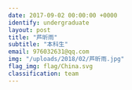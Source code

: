 ```yaml
---
date: 2017-09-02 00:00:00 +0000
identify: undergraduate
layout: post
title: "芦昕雨"
subtitle: "本科生"
email: 976032631@qq.com
img: "/uploads/2018/02/芦昕雨.jpg"
flag_img: flag/China.svg
classification: team
---
```


